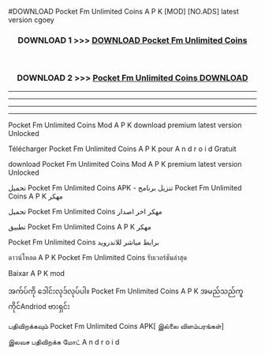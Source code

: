#DOWNLOAD Pocket Fm  Unlimited Coins A P K [MOD] [NO.ADS] latest version cgoey



<div align="center">

<h3>DOWNLOAD 1 >>> <a href="https://teeasianyam.web.app?sq=Pocket Fm  Unlimited Coins">DOWNLOAD Pocket Fm  Unlimited Coins </a></h3><br>

<h3>DOWNLOAD 2 >>> <a href="https://teeasianyam.web.app?sq=Pocket Fm  Unlimited Coins ">Pocket Fm  Unlimited Coins  DOWNLOAD </a></h3>

</div>


----------------------------------------------------------

----------------------------------------------------------

----------------------------------------------------------

----------------------------------------------------------


Pocket Fm  Unlimited Coins  Mod A P K download premium latest version Unlocked

Télécharger Pocket Fm  Unlimited Coins  A P K pour A n d r o i d Gratuit

download Pocket Fm  Unlimited Coins  Mod A P K premium latest version Unlocked

تحميل Pocket Fm  Unlimited Coins  APK - تنزيل برنامج Pocket Fm  Unlimited Coins  A P K مهكر

تحميل Pocket Fm  Unlimited Coins  مهكر اخر اصدار

تطبيق Pocket Fm  Unlimited Coins  A P K مهكر

Pocket Fm  Unlimited Coins  برابط مباشر للاندرويد

ดาวน์โหลด A P K Pocket Fm  Unlimited Coins  รับเวอร์ชันล่าสุด

Baixar A P K mod

အက်ပ်ကို ဒေါင်းလုဒ်လုပ်ပါ။ Pocket Fm  Unlimited Coins  A P K အမည်သည်ကူကိုင်Andriod ဗားရှင်း

பதிவிறக்கவும் Pocket Fm  Unlimited Coins  APK[ இல்லை விளம்பரங்கள்] 
 
இலவச பதிவிறக்க மோட் A n d r o i d



